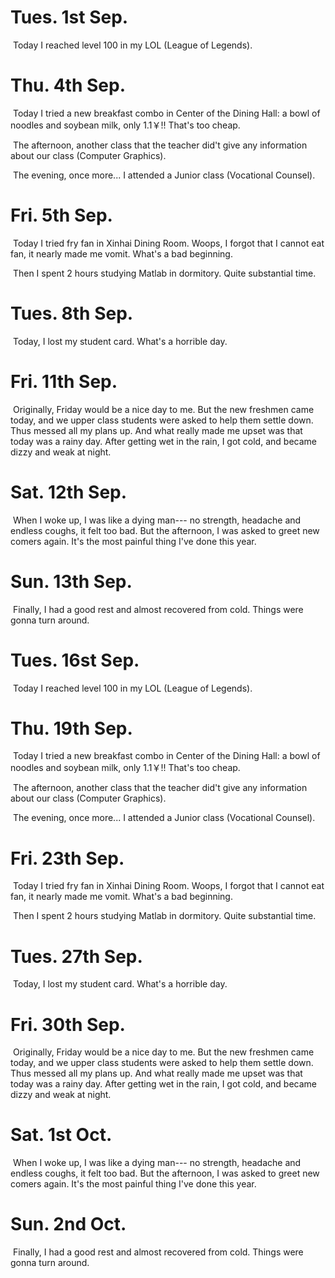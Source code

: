 # Tues. 1st Sep. 

​	Today I reached level 100 in my LOL (League of Legends).

# Thu. 4th Sep.

​	Today I tried a new breakfast combo in Center of the Dining Hall: a bowl of noodles and soybean milk, only 1.1￥!! That's too cheap.

​	The afternoon, another class that the teacher did't give any information about our class (Computer Graphics).

​	The evening, once more... I attended a Junior class (Vocational Counsel).

# Fri. 5th Sep.

​	Today I tried fry fan in Xinhai Dining Room. Woops, I forgot that I cannot eat fan, it nearly made me vomit. What's a bad beginning.

​	Then I spent 2 hours studying Matlab in dormitory. Quite substantial time.

# Tues. 8th Sep.

​	Today, I lost my student card. What's a horrible day. 

# Fri. 11th Sep.

​	Originally, Friday would be a nice day to me. But the new freshmen came today, and we upper class students were asked to help them settle down. Thus messed all my plans up. And what really made me upset was that today was a rainy day. 	After getting wet in the rain, I got cold, and became dizzy and weak at night.

# Sat. 12th Sep.

​	When I woke up, I was like a dying man--- no strength, headache and endless coughs, it felt too bad. But the afternoon, I was asked to greet new comers again. It's the most painful thing I've done this year.

# Sun. 13th Sep.

​	Finally, I had a good rest and almost recovered from cold. Things were gonna turn around.
# Tues. 16st Sep. 

​	Today I reached level 100 in my LOL (League of Legends).

# Thu. 19th Sep.

​	Today I tried a new breakfast combo in Center of the Dining Hall: a bowl of noodles and soybean milk, only 1.1￥!! That's too cheap.

​	The afternoon, another class that the teacher did't give any information about our class (Computer Graphics).

​	The evening, once more... I attended a Junior class (Vocational Counsel).

# Fri. 23th Sep.

​	Today I tried fry fan in Xinhai Dining Room. Woops, I forgot that I cannot eat fan, it nearly made me vomit. What's a bad beginning.

​	Then I spent 2 hours studying Matlab in dormitory. Quite substantial time.

# Tues. 27th Sep.

​	Today, I lost my student card. What's a horrible day. 

# Fri. 30th Sep.

​	Originally, Friday would be a nice day to me. But the new freshmen came today, and we upper class students were asked to help them settle down. Thus messed all my plans up. And what really made me upset was that today was a rainy day. 	After getting wet in the rain, I got cold, and became dizzy and weak at night.

# Sat. 1st Oct.

​	When I woke up, I was like a dying man--- no strength, headache and endless coughs, it felt too bad. But the afternoon, I was asked to greet new comers again. It's the most painful thing I've done this year.

# Sun. 2nd Oct.

​	Finally, I had a good rest and almost recovered from cold. Things were gonna turn around.
